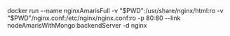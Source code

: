 docker run --name nginxAmarisFull -v "$PWD":/usr/share/nginx/html:ro -v "$PWD"/nginx.conf:/etc/nginx/nginx.conf:ro -p 80:80 --link nodeAmarisWithMongo:backendServer -d nginx
